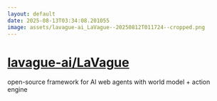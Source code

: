 ```yaml
---
layout: default
date: 2025-08-13T03:34:08.201055
image: assets/lavague-ai_LaVague--20250812T011724--cropped.png
---
```


# [lavague-ai/LaVague](https://github.com/lavague-ai/LaVague)

open-source framework for AI web agents with world model + action engine
